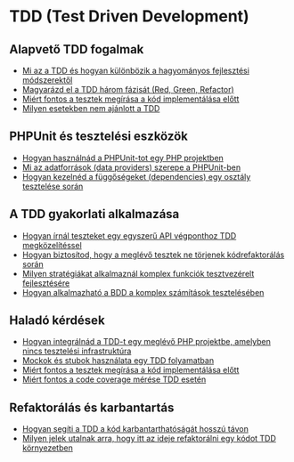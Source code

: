 # TDD (Test Driven Development)

## Alapvető TDD fogalmak

- [Mi az a TDD és hogyan különbözik a hagyományos fejlesztési módszerektől](TDD/Mi%20az%20a%20TDD%20és%20hogyan%20különbözik%20a%20hagyományos%20fejlesztési%20módszerektől.md)
- [Magyarázd el a TDD három fázisát (Red, Green, Refactor)](TDD/Magyarázd%20el%20a%20TDD%20három%20fázisát%20(Red,%20Green,%20Refactor).md)
- [Miért fontos a tesztek megírása a kód implementálása előtt](TDD/Miért%20fontos%20a%20tesztek%20megírása%20a%20kód%20implementálása%20előtt.md)
- [Milyen esetekben nem ajánlott a TDD](TDD/Milyen%20esetekben%20nem%20ajánlott%20a%20TDD.md)

## PHPUnit és tesztelési eszközök

- [Hogyan használnád a PHPUnit-tot egy PHP projektben](TDD/Hogyan%20használnád%20a%20PHPUnit-tot%20egy%20PHP%20projektben.md)
- [Mi az adatforrások (data providers) szerepe a PHPUnit-ben](TDD/Mi%20az%20adatforrások%20(data%20providers)%20szerepe%20a%20PHPUnit-ben.md)
- [Hogyan kezelnéd a függőségeket (dependencies) egy osztály tesztelése során](TDD/Hogyan%20kezelnéd%20a%20függőségeket%20(dependencies)%20egy%20osztály%20tesztelése%20során.md)

## A TDD gyakorlati alkalmazása

- [Hogyan írnál teszteket egy egyszerű API végponthoz TDD megközelítéssel](TDD/Hogyan%20írnál%20teszteket%20egy%20egyszerű%20API%20végponthoz%20TDD%20megközelítéssel.md)
- [Hogyan biztosítod, hogy a meglévő tesztek ne törjenek kódrefaktorálás során](TDD/Hogyan%20biztosítod,%20hogy%20a%20meglévő%20tesztek%20ne%20törjenek%20kódrefaktorálás%20során.md)
- [Milyen stratégiákat alkalmaznál komplex funkciók tesztvezérelt fejlesztésére](TDD/Milyen%20stratégiákat%20alkalmaznál%20komplex%20funkciók%20tesztvezérelt%20fejlesztésére.md)
- [Hogyan alkalmazható a BDD a komplex számítások tesztelésében](TDD/Hogyan%20alkalmazható%20a%20BDD%20a%20komplex%20számítások%20tesztelésében.md)

## Haladó kérdések

- [Hogyan integrálnád a TDD-t egy meglévő PHP projektbe, amelyben nincs tesztelési infrastruktúra](TDD/Hogyan%20integrálnád%20a%20TDD-t%20egy%20meglévő%20PHP%20projektbe,%20amelyben%20nincs%20tesztelési%20infrastruktúra.md)
- [Mockok és stubok használata egy TDD folyamatban](TDD/Mockok%20és%20stubok%20használata%20egy%20TDD%20folyamatban.md)
- [Miért fontos a tesztek megírása a kód implementálása előtt](TDD/Miért%20fontos%20a%20tesztek%20megírása%20a%20kód%20implementálása%20előtt.md)
- [Miért fontos a code coverage mérése TDD esetén](TDD/Miért%20fontos%20a%20code%20coverage%20mérése%20TDD%20esetén.md)

## Refaktorálás és karbantartás

- [Hogyan segíti a TDD a kód karbantarthatóságát hosszú távon](TDD/Hogyan%20segíti%20a%20TDD%20a%20kód%20karbantarthatóságát%20hosszú%20távon.md)
- [Milyen jelek utalnak arra, hogy itt az ideje refaktorálni egy kódot TDD környezetben](TDD/Milyen%20jelek%20utalnak%20arra,%20hogy%20itt%20az%20ideje%20refaktorálni%20egy%20kódot%20TDD%20környezetben.md)